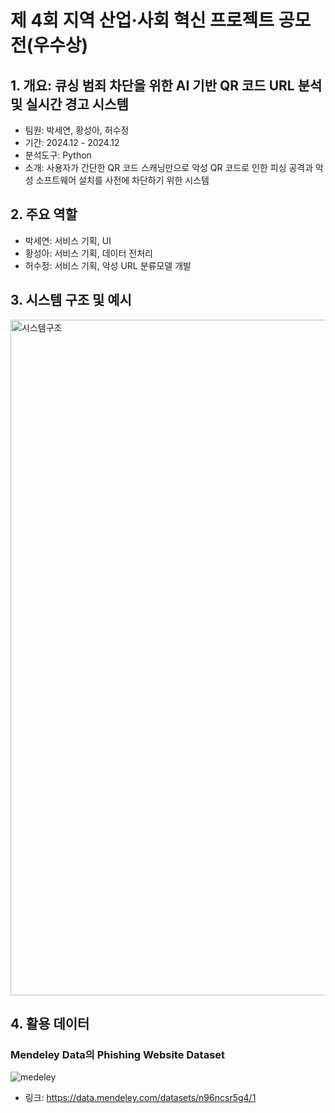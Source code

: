 # 제 4회 지역 산업·사회 혁신 프로젝트 공모전(우수상)

## 1. 개요: 큐싱 범죄 차단을 위한 AI 기반 QR 코드 URL 분석 및 실시간 경고 시스템
- 팀원: 박세연, 황성아, 허수정
- 기간: 2024.12 - 2024.12
- 분석도구: Python
- 소개: 사용자가 간단한 QR 코드 스캐닝만으로 악성 QR 코드로 인한 피싱 공격과 악성 소프트웨어 설치를 사전에 차단하기 위한 시스템

## 2. 주요 역할
- 박세연: 서비스 기획, UI
- 황성아: 서비스 기획, 데이터 전처리
- 허수정: 서비스 기획, 악성 URL 분류모델 개발

## 3. 시스템 구조 및 예시

<img width="1081" alt="시스템구조" src="https://github.com/user-attachments/assets/2f8ba884-dd2a-43b8-a90d-3f20dd8fbcd3" />


## 4. 활용 데이터

### Mendeley Data의 Phishing Website Dataset

![medeley](https://github.com/user-attachments/assets/5b07cd4a-973e-46a4-bfbd-957874025bf4)

- 링크: https://data.mendeley.com/datasets/n96ncsr5g4/1

